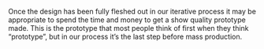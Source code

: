 Once the design has been fully fleshed out in our iterative process it may be appropriate to spend the time and money to get a show quality prototype made. This is the prototype that most people think of first when they think “prototype”, but in our process it’s the last step before mass production.
